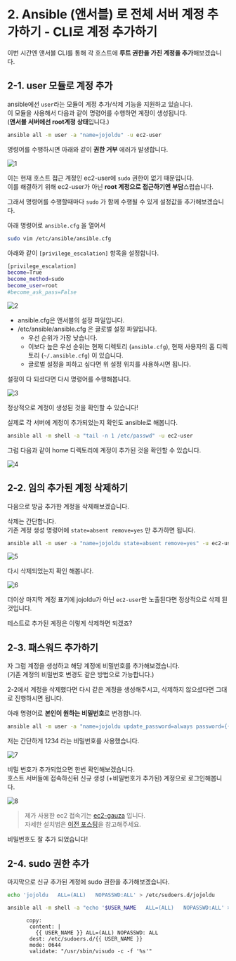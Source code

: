 # 2. Ansible (앤서블) 로 전체 서버 계정 추가하기 - CLI로 계정 추가하기

이번 시간엔 앤서블 CLI를 통해 각 호스트에 **루트 권한을 가진 계정을 추가**해보겠습니다.

## 2-1. user 모듈로 계정 추가

ansible에선 ```user```라는 모듈이 계정 추가/삭제 기능을 지원하고 있습니다.  
이 모듈을 사용해서 다음과 같이 명령어를 수행하면 계정이 생성됩니다.  
(**앤서블 서버에선 root계정 상태**입니다.)  
  
```bash
ansible all -m user -a "name=jojoldu" -u ec2-user
```

명령어를 수행하시면 아래와 같이 **권한 거부** 에러가 발생합니다.

![1](./images/1.png)

이는 현재 호스트 접근 계정인 ec2-user에 ```sudo``` 권한이 없기 때문입니다.  
이를 해결하기 위해 ec2-user가 아닌 **root 계정으로 접근하기엔 부담**스럽습니다.  
  
그래서 명령어를 수행할때마다 ```sudo``` 가 함께 수행될 수 있게 설정값을 추가해보겠습니다.  
  
아래 명령어로 ```ansible.cfg``` 을 열어서

```bash
sudo vim /etc/ansible/ansible.cfg
```

아래와 같이 ```[privilege_escalation]``` 항목을 설정합니다.

```bash
[privilege_escalation]
become=True
become_method=sudo
become_user=root
#become_ask_pass=False
```

![2](./images/2.png)

* ansible.cfg은 앤서블의 설정 파일입니다.
* /etc/ansible/ansible.cfg 은 글로벌 설정 파일입니다.
  * 우선 순위가 가장 낮습니다.
  * 이보다 높은 우선 순위는 현재 디렉토리 (```ansible.cfg```), 현재 사용자의 홈 디렉토리 (```~/.ansible.cfg```) 이 있습니다.
  * 글로벌 설정을 피하고 싶다면 위 설정 위치를 사용하시면 됩니다.

설정이 다 되셨다면 다시 명령어를 수행해봅니다.

![3](./images/3.png)

정상적으로 계정이 생성된 것을 확인할 수 있습니다!  
  
실제로 각 서버에 계정이 추가되었는지 확인도 ansible로 해봅니다.

```bash
ansible all -m shell -a "tail -n 1 /etc/passwd" -u ec2-user
```

그럼 다음과 같이 home 디렉토리에 계정이 추가된 것을 확인할 수 있습니다.

![4](./images/4.png)


## 2-2. 임의 추가된 계정 삭제하기

다음으로 방금 추가한 계정을 삭제해보겠습니다.  
  
삭제는 간단합니다.  
기존 계정 생성 명령어에 ```state=absent remove=yes``` 만 추가하면 됩니다.

```bash
ansible all -m user -a "name=jojoldu state=absent remove=yes" -u ec2-user
```

![5](./images/5.png)

다시 삭제되었는지 확인 해봅니다.

![6](./images/6.png)

더이상 마지막 계정 표기에 jojoldu가 아닌 ```ec2-user```만 노출된다면 정상적으로 삭제 된 것입니다.  
  
테스트로 추가된 계정은 이렇게 삭제하면 되겠죠?

## 2-3. 패스워드 추가하기

자 그럼 계정을 생성하고 해당 계정에 비밀번호를 추가해보겠습니다.  
(기존 계정의 비밀번호 변경도 같은 방법으로 가능합니다.)  
  
2-2에서 계정을 삭제했다면 다시 같은 계정을 생성해주시고, 삭제하지 않으셨다면 그대로 진행하시면 됩니다.  
  
아래 명령어로 **본인이 원하는 비밀번호**로 변경합니다.

```bash
ansible all -m user -a "name=jojoldu update_password=always password={{ '변경하고싶은 비밀번호' | password_hash('sha512') }}" -u ec2-user
```

저는 간단하게 1234 라는 비밀번호를 사용했습니다.

![7](./images/7.png)

비밀 번호가 추가되었으면 한번 확인해보겠습니다.  
호스트 서버들에 접속하신뒤 신규 생성 (+비밀번호가 추가된) 계정으로 로그인해봅니다.

![8](./images/8.png)

> 제가 사용한 ec2 접속기는 [ec2-gauza](https://github.com/leejaycoke/ec2-gazua) 입니다.  
자세한 설치법은 [이전 포스팅](https://jojoldu.tistory.com/311)을 참고해주세요.

비밀번호도 잘 추가 되었습니다!

## 2-4. sudo 권한 추가

마지막으로 신규 추가된 계정에 sudo 권한을 추가해보겠습니다.  

```bash
echo 'jojoldu   ALL=(ALL)   NOPASSWD:ALL' > /etc/sudoers.d/jojoldu
```

```bash
ansible all -m shell -a "echo '$USER_NAME   ALL=(ALL)   NOPASSWD:ALL' > /etc/sudoers.d/$USER_NAME" -e "ansible_user=dwlee ansible_ssh_pass=비밀번호"
```

```
      copy:
       content: |
         {{ USER_NAME }} ALL=(ALL) NOPASSWD: ALL
       dest: /etc/sudoers.d/{{ USER_NAME }}
       mode: 0644
       validate: "/usr/sbin/visudo -c -f '%s'"
```

